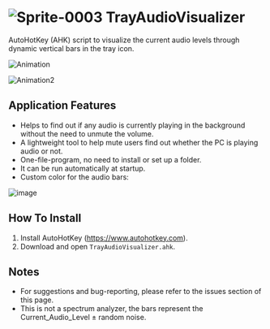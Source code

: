 
# ![Sprite-0003](https://user-images.githubusercontent.com/41299807/179816059-ee64df15-9f64-4798-b268-62bbf79e1376.png) TrayAudioVisualizer
AutoHotKey (AHK) script to visualize the current audio levels through dynamic vertical bars in the tray icon.

![Animation](https://user-images.githubusercontent.com/41299807/179812864-d4cb2667-3def-4435-8302-82d6bafc95b8.gif)

![Animation2](https://user-images.githubusercontent.com/41299807/179813181-9edc23e3-dc02-4ae0-b78b-920e1bc1cec8.gif)

## Application Features
- Helps to find out if any audio is currently playing in the background without the need to unmute the volume.
- A lightweight tool to help mute users find out whether the PC is playing audio or not.
- One-file-program, no need to install or set up a folder.
- It can be run automatically at startup.
- Custom color for the audio bars:

![image](https://user-images.githubusercontent.com/41299807/179814079-ca57247a-5509-4bb5-9af5-5ffeaff920cb.png)


## How To Install
1. Install AutoHotKey (https://www.autohotkey.com).
2. Download and open `TrayAudioVisualizer.ahk`.

## Notes
- For suggestions and bug-reporting, please refer to the issues section of this page.
- This is not a spectrum analyzer, the bars represent the Current_Audio_Level $\pm$ random noise.
